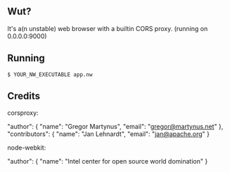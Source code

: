 ## Wut?

It's a(n unstable) web browser with a builtin CORS proxy. (running on 0.0.0.0:9000)

## Running

    $ YOUR_NW_EXECUTABLE app.nw

## Credits

corsproxy:

 "author": {
    "name": "Gregor Martynus",
    "email": "gregor@martynus.net"
  },
  "contributors": {
    "name": "Jan Lehnardt",
    "email": "jan@apache.org"
  }
  
node-webkit:

 "author": {
    "name": "Intel center for open source world domination"
  }



